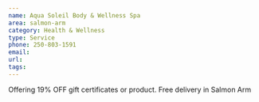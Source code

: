 ```yaml
---
name: Aqua Soleil Body & Wellness Spa
area: salmon-arm
category: Health & Wellness
type: Service
phone: 250-803-1591
email: 
url: 
tags:
---
```


Offering 19% OFF gift certificates or product. Free delivery in Salmon Arm